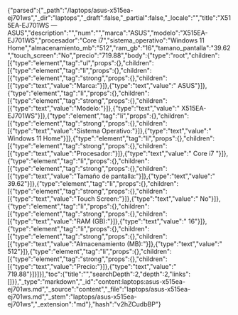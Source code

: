 {"parsed":{"_path":"/laptops/asus-x515ea-ej701ws","_dir":"laptops","_draft":false,"_partial":false,"_locale":"","title":"X515EA-EJ701WS — ASUS","description":"","num":"","marca":"ASUS","modelo":"X515EA-EJ701WS","procesador":"Core i7","sistema_operativo":"Windows 11 Home","almacenamiento_mb":"512","ram_gb":"16","tamano_pantalla":"39.62","touch_screen":"No","precio":"719.88","body":{"type":"root","children":[{"type":"element","tag":"ul","props":{},"children":[{"type":"element","tag":"li","props":{},"children":[{"type":"element","tag":"strong","props":{},"children":[{"type":"text","value":"Marca:"}]},{"type":"text","value":" ASUS"}]},{"type":"element","tag":"li","props":{},"children":[{"type":"element","tag":"strong","props":{},"children":[{"type":"text","value":"Modelo:"}]},{"type":"text","value":" X515EA-EJ701WS"}]},{"type":"element","tag":"li","props":{},"children":[{"type":"element","tag":"strong","props":{},"children":[{"type":"text","value":"Sistema Operativo:"}]},{"type":"text","value":" Windows 11 Home"}]},{"type":"element","tag":"li","props":{},"children":[{"type":"element","tag":"strong","props":{},"children":[{"type":"text","value":"Procesador:"}]},{"type":"text","value":" Core i7 "}]},{"type":"element","tag":"li","props":{},"children":[{"type":"element","tag":"strong","props":{},"children":[{"type":"text","value":"Tamaño de pantalla:"}]},{"type":"text","value":" 39.62"}]},{"type":"element","tag":"li","props":{},"children":[{"type":"element","tag":"strong","props":{},"children":[{"type":"text","value":"Touch Screen:"}]},{"type":"text","value":" No"}]},{"type":"element","tag":"li","props":{},"children":[{"type":"element","tag":"strong","props":{},"children":[{"type":"text","value":"RAM (GB):"}]},{"type":"text","value":" 16"}]},{"type":"element","tag":"li","props":{},"children":[{"type":"element","tag":"strong","props":{},"children":[{"type":"text","value":"Almacenamiento (MB):"}]},{"type":"text","value":" 512"}]},{"type":"element","tag":"li","props":{},"children":[{"type":"element","tag":"strong","props":{},"children":[{"type":"text","value":"Precio:"}]},{"type":"text","value":" 719.88"}]}]}],"toc":{"title":"","searchDepth":2,"depth":2,"links":[]}},"_type":"markdown","_id":"content:laptops:asus-x515ea-ej701ws.md","_source":"content","_file":"laptops/asus-x515ea-ej701ws.md","_stem":"laptops/asus-x515ea-ej701ws","_extension":"md"},"hash":"v2hZCudbBP"}